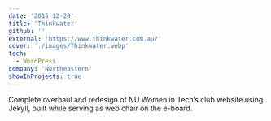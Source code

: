 ```yaml
---
date: '2015-12-20'
title: 'Thinkwater'
github: ''
external: 'https://www.thinkwater.com.au/'
cover: './images/Thinkwater.webp'
tech:
  - WordPress
company: 'Northeastern'
showInProjects: true
---
```


Complete overhaul and redesign of NU Women in Tech’s club website using Jekyll, built while serving as web chair on the e-board.
